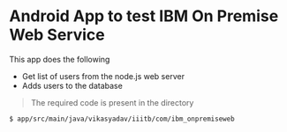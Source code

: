 # Android App to test IBM On Premise Web Service

This app does the following

  - Get list of users from the node.js web server
  - Adds users to the database 
  
>The required code is present in the directory 
```sh
$ app/src/main/java/vikasyadav/iiitb/com/ibm_onpremiseweb
```

